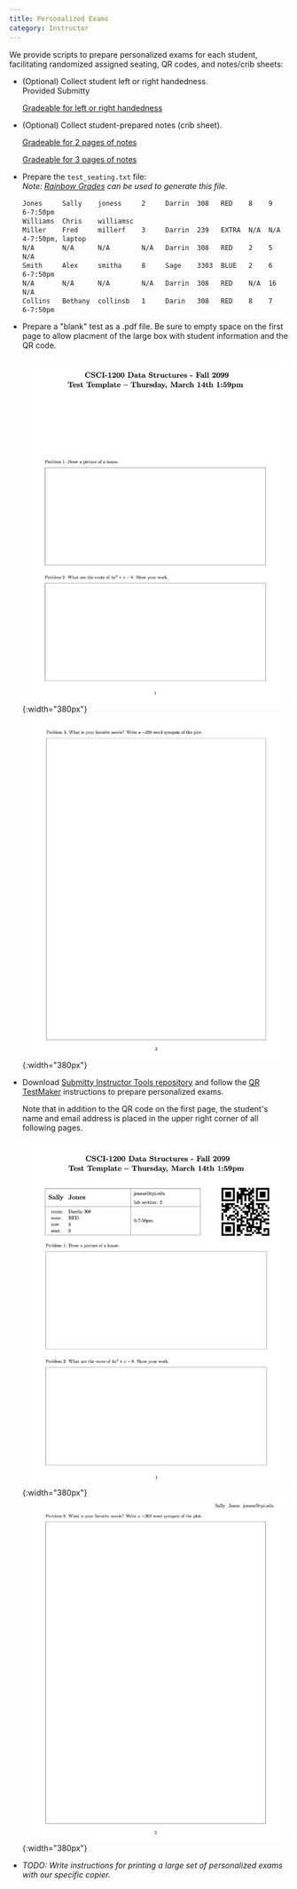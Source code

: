 ```yaml
---
title: Personalized Exams
category: Instructor
---
```



We provide scripts to prepare personalized exams for each student,
facilitating randomized assigned seating, QR codes, and notes/crib sheets:


* (Optional) Collect student left or right handedness.  
  Provided Submitty

  [Gradeable for left or right handedness](https://github.com/Submitty/Submitty/blob/master/more_autograding_examples/left_right_exam_seating/config/)

* (Optional) Collect student-prepared notes (crib sheet).

  [Gradeable for 2 pages of notes](https://github.com/Submitty/Submitty/tree/master/more_autograding_examples/test_notes_upload/config)

  [Gradeable for 3 pages of notes](https://github.com/Submitty/Submitty/tree/master/more_autograding_examples/test_notes_upload_3page/config/)


* Prepare the `test_seating.txt` file:  
  _Note: [Rainbow Grades](/instructor/rainbow_grades/) can be used to generate this file._

    ```
    Jones     Sally    joness     2     Darrin  308   RED    8    9    6-7:50pm  
    Williams  Chris    williamsc   
    Miller    Fred     millerf    3     Darrin  239   EXTRA  N/A  N/A  4-7:50pm, laptop
    N/A       N/A      N/A        N/A   Darrin  308   RED    2    5    N/A
    Smith     Alex     smitha     8     Sage    3303  BLUE   2    6    6-7:50pm
    N/A       N/A      N/A        N/A   Darrin  308   RED    N/A  16   N/A
    Collins   Bethany  collinsb   1     Darin   308   RED    8    7    6-7:50pm
    ```


* Prepare a "blank" test as a .pdf file.  Be sure to empty space on
  the first page to allow placment of the large box with student
  information and the QR code.

  ![](/images/instructor/personalized_exam/blank_page_1.png){:width="380px"}
  ![](/images/instructor/personalized_exam/blank_page_2.png){:width="380px"}


* Download [Submitty Instructor Tools repository](https://github.com/Submitty/InstructorTools/)
  and follow the
  [QR TestMaker](https://github.com/Submitty/InstructorTools/tree/master/QR_TestMaker)
  instructions to prepare personalized exams.

  Note that in addition to the QR code on the first page, the
  student's name and email address is placed in the upper right corner
  of all following pages.

  ![](/images/instructor/personalized_exam/personalized_page_1.png){:width="380px"}
  ![](/images/instructor/personalized_exam/personalized_page_2.png){:width="380px"}


* _TODO: Write instructions for printing a large set of personalized exams
  with our specific copier._